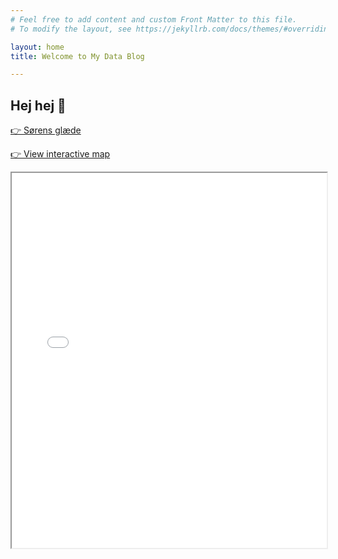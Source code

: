 ```yaml
---
# Feel free to add content and custom Front Matter to this file.
# To modify the layout, see https://jekyllrb.com/docs/themes/#overriding-theme-defaults

layout: home
title: Welcome to My Data Blog

---
```


## Hej hej 👋


[👉 Sørens glæde](/assets/maps/pictures/cake.png)


[👉 View interactive map](/assets/maps/sf_heatmap.html)

<iframe src="/assets/maps/sf_heatmap.html" width="100%" height="600"></iframe>


